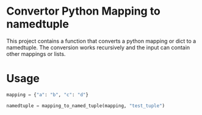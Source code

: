 Convertor Python Mapping to namedtuple
===

This project contains a function that converts a python mapping or dict to a namedtuple. 
The conversion works recursively and the input can contain other mappings or lists.


Usage
===

```python
mapping = {"a": "b", "c": "d"}

namedtuple = mapping_to_named_tuple(mapping, "test_tuple")
```

